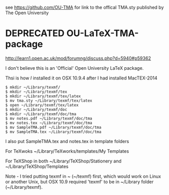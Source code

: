 see https://github.com/OU-TMA for link to the offical TMA.sty published by The Open University


DEPRECATED OU-LaTeX-TMA-package
====================

http://learn1.open.ac.uk/mod/forumng/discuss.php?d=5940#p59362

I don't believe this is an 'Official' Open University LaTeX package.

Thsi is how *I* installed it on OSX 10.9.4 after I had installed MacTEX-2014 

	$ mkdir ~/Library/texmf/
	$ mkdir ~/Library/texmf/tex
	$ mkdir ~/Library/texmf/tex/latex
	$ mv tma.sty ~/Library/texmf/tex/latex
	$ open ~/Library/texmf/tex/latex
	$ mkdir ~/Library/texmf/doc
	$ mkdir ~/Library/texmf/doc/tma
	$ mv notes.pdf ~/Library/texmf/doc/tma
	$ mv notes.tex ~/Library/texmf/doc/tma
	$ mv SampleTMA.pdf ~/Library/texmf/doc/tma
	$ mv SampleTMA.tex ~/Library/texmf/doc/tma

I also put SampleTMA.tex and notes.tex in template folders

For TeXwoks ~/Library/TeXworks/templates/My Templates

For TeXShop in both ~/Library/TeXShop/Stationery and ~/Library/TeXShop/Templates

Note - I tried putting texmf in ~ (~/texmf) first, which would work on Linux or another Unix, but OSX 10.9 required 'texmf' to be in ~/Library folder (~/Library/texmf).


